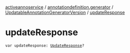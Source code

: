 [activeannoservice](../../index.md) / [annotationdefinition.generator](../index.md) / [UpdatableAnnotationGeneratorVersion](index.md) / [updateResponse](./update-response.md)

# updateResponse

`var updateResponse: `[`UpdateResponse`](../-update-response/index.md)`?`